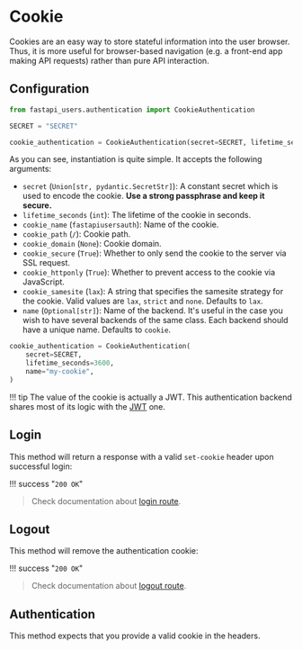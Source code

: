 # Cookie

Cookies are an easy way to store stateful information into the user browser. Thus, it is more useful for browser-based navigation (e.g. a front-end app making API requests) rather than pure API interaction.

## Configuration

```py
from fastapi_users.authentication import CookieAuthentication

SECRET = "SECRET"

cookie_authentication = CookieAuthentication(secret=SECRET, lifetime_seconds=3600)
```

As you can see, instantiation is quite simple. It accepts the following arguments:

* `secret` (`Union[str, pydantic.SecretStr]`): A constant secret which is used to encode the cookie. **Use a strong passphrase and keep it secure.**
* `lifetime_seconds` (`int`): The lifetime of the cookie in seconds.
* `cookie_name` (`fastapiusersauth`): Name of the cookie.
* `cookie_path` (`/`): Cookie path.
* `cookie_domain` (`None`): Cookie domain.
* `cookie_secure` (`True`): Whether to only send the cookie to the server via SSL request.
* `cookie_httponly` (`True`): Whether to prevent access to the cookie via JavaScript.
* `cookie_samesite` (`lax`): A string that specifies the samesite strategy for the cookie. Valid values are `lax`, `strict` and `none`. Defaults to `lax`.
* `name` (`Optional[str]`): Name of the backend. It's useful in the case you wish to have several backends of the same class. Each backend should have a unique name. Defaults to `cookie`.

```py
cookie_authentication = CookieAuthentication(
    secret=SECRET,
    lifetime_seconds=3600,
    name="my-cookie",
)
```

!!! tip
    The value of the cookie is actually a JWT. This authentication backend shares most of its logic with the [JWT](./jwt.md) one.

## Login

This method will return a response with a valid `set-cookie` header upon successful login:

!!! success "`200 OK`"

> Check documentation about [login route](../../usage/routes.md#post-loginname).

## Logout

This method will remove the authentication cookie:

!!! success "`200 OK`"

> Check documentation about [logout route](../../usage/routes.md#post-logoutname).

## Authentication

This method expects that you provide a valid cookie in the headers.
